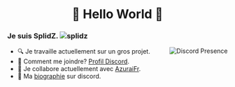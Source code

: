 <h1 align="center">🐲 Hello World 🐲</h1>

###  Je suis SplidZ.  <img src="https://komarev.com/ghpvc/?username=splidz&label=Profile%20views&color=0e75b6&style=flat" alt="splidz" />

<p align="right">
   <a href="https://discord.com/users/474871889664278530" target="_blank" rel="nofollow">
      <img src="https://lanyard-profile-readme.vercel.app/api/474871889664278530?idleMessage=Probably%20doing%20something%20else..." alt="Discord Presence" align="right">
   </a>
</p>


- 🔍 Je travaille actuellement sur un gros projet.
- 🚀 Comment me joindre? [Profil Discord](https://discord.com/users/711533499806515220).
- 🤝 Je collabore actuellement avec [AzuraiFr](https://github.com/AzuraiFr).
- 👤 Ma [biographie](https://dsc.bio/matgordfr) sur discord.
